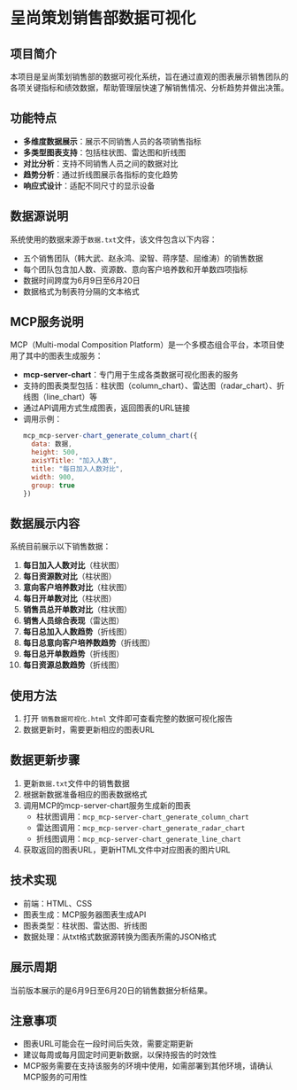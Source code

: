 # 呈尚策划销售部数据可视化

## 项目简介

本项目是呈尚策划销售部的数据可视化系统，旨在通过直观的图表展示销售团队的各项关键指标和绩效数据，帮助管理层快速了解销售情况、分析趋势并做出决策。

## 功能特点

- **多维度数据展示**：展示不同销售人员的各项销售指标
- **多类型图表支持**：包括柱状图、雷达图和折线图
- **对比分析**：支持不同销售人员之间的数据对比
- **趋势分析**：通过折线图展示各指标的变化趋势
- **响应式设计**：适配不同尺寸的显示设备

## 数据源说明

系统使用的数据来源于`数据.txt`文件，该文件包含以下内容：
- 五个销售团队（韩大武、赵永鸿、梁智、蒋序楚、屈维涛）的销售数据
- 每个团队包含加人数、资源数、意向客户培养数和开单数四项指标
- 数据时间跨度为6月9日至6月20日
- 数据格式为制表符分隔的文本格式

## MCP服务说明

MCP（Multi-modal Composition Platform）是一个多模态组合平台，本项目使用了其中的图表生成服务：
- **mcp-server-chart**：专门用于生成各类数据可视化图表的服务
- 支持的图表类型包括：柱状图（column_chart）、雷达图（radar_chart）、折线图（line_chart）等
- 通过API调用方式生成图表，返回图表的URL链接
- 调用示例：
  ```javascript
  mcp_mcp-server-chart_generate_column_chart({
    data: 数据,
    height: 500,
    axisYTitle: "加入人数",
    title: "每日加入人数对比",
    width: 900,
    group: true
  })
  ```

## 数据展示内容

系统目前展示以下销售数据：

1. **每日加入人数对比**（柱状图）
2. **每日资源数对比**（柱状图）
3. **意向客户培养数对比**（柱状图）
4. **每日开单数对比**（柱状图）
5. **销售员总开单数对比**（柱状图）
6. **销售人员综合表现**（雷达图）
7. **每日总加入人数趋势**（折线图）
8. **每日总意向客户培养数趋势**（折线图）
9. **每日总开单数趋势**（折线图）
10. **每日资源总数趋势**（折线图）

## 使用方法

1. 打开 `销售数据可视化.html` 文件即可查看完整的数据可视化报告
2. 数据更新时，需要更新相应的图表URL

## 数据更新步骤

1. 更新`数据.txt`文件中的销售数据
2. 根据新数据准备相应的图表数据格式
3. 调用MCP的mcp-server-chart服务生成新的图表
   - 柱状图调用：`mcp_mcp-server-chart_generate_column_chart`
   - 雷达图调用：`mcp_mcp-server-chart_generate_radar_chart`
   - 折线图调用：`mcp_mcp-server-chart_generate_line_chart`
4. 获取返回的图表URL，更新HTML文件中对应图表的图片URL

## 技术实现

- 前端：HTML、CSS
- 图表生成：MCP服务器图表生成API
- 图表类型：柱状图、雷达图、折线图
- 数据处理：从txt格式数据源转换为图表所需的JSON格式

## 展示周期

当前版本展示的是6月9日至6月20日的销售数据分析结果。

## 注意事项

- 图表URL可能会在一段时间后失效，需要定期更新
- 建议每周或每月固定时间更新数据，以保持报告的时效性
- MCP服务需要在支持该服务的环境中使用，如需部署到其他环境，请确认MCP服务的可用性 